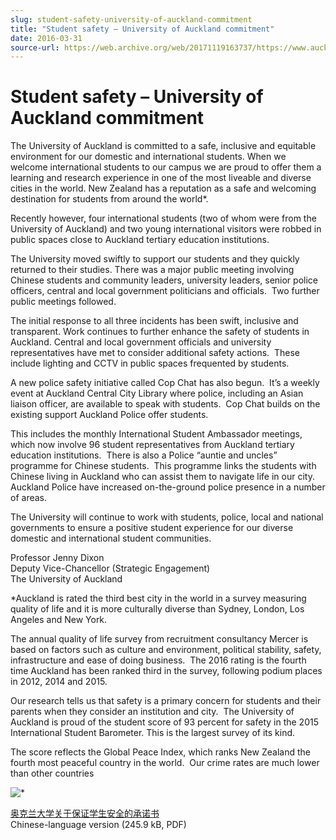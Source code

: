 ```yaml
---
slug: student-safety-university-of-auckland-commitment
title: "Student safety – University of Auckland commitment"
date: 2016-03-31
source-url: https://web.archive.org/web/20171119163737/https://www.auckland.ac.nz/en/about/news-events-and-notices/notices/notices-2016/student-safety-_-university-of-auckland-commitment.html
---
```

Student safety – University of Auckland commitment
==================================================

The University of Auckland is committed to a safe, inclusive and equitable environment for our domestic and international students. When we welcome international students to our campus we are proud to offer them a learning and research experience in one of the most liveable and diverse cities in the world. New Zealand has a reputation as a safe and welcoming destination for students from around the world\*.

Recently however, four international students (two of whom were from the University of Auckland) and two young international visitors were robbed in public spaces close to Auckland tertiary education institutions.

The University moved swiftly to support our students and they quickly returned to their studies. There was a major public meeting involving Chinese students and community leaders, university leaders, senior police officers, central and local government politicians and officials.  Two further public meetings followed.

The initial response to all three incidents has been swift, inclusive and transparent. Work continues to further enhance the safety of students in Auckland. Central and local government officials and university representatives have met to consider additional safety actions.  These include lighting and CCTV in public spaces frequented by students.

A new police safety initiative called Cop Chat has also begun.  It’s a weekly event at Auckland Central City Library where police, including an Asian liaison officer, are available to speak with students.  Cop Chat builds on the existing support Auckland Police offer students.

This includes the monthly International Student Ambassador meetings, which now involve 96 student representatives from Auckland tertiary education institutions.  There is also a Police “auntie and uncles” programme for Chinese students.  This programme links the students with Chinese living in Auckland who can assist them to navigate life in our city. Auckland Police have increased on-the-ground police presence in a number of areas.

The University will continue to work with students, police, local and national governments to ensure a positive student experience for our diverse domestic and international student communities.

Professor Jenny Dixon  
Deputy Vice-Chancellor (Strategic Engagement)  
The University of Auckland

\*Auckland is rated the third best city in the world in a survey measuring quality of life and it is more culturally diverse than Sydney, London, Los Angeles and New York.

The annual quality of life survey from recruitment consultancy Mercer is based on factors such as culture and environment, political stability, safety, infrastructure and ease of doing business.  The 2016 rating is the fourth time Auckland has been ranked third in the survey, following podium places in 2012, 2014 and 2015.

Our research tells us that safety is a primary concern for students and their parents when they consider an institution and city.  The University of Auckland is proud of the student score of 93 percent for safety in the 2015 International Student Barometer. This is the largest survey of its kind.

The score reflects the Global Peace Index, which ranks New Zealand the fourth most peaceful country in the world.  Our crime rates are much lower than other countries

![*](https://cdn.auckland.ac.nz/designs/default/0.gif)

[奥克兰大学关于保证学生安全的承诺书](https://cdn.auckland.ac.nz/assets/central/about/news-events-notices/notices/documents/%E5%A5%A5%E5%85%8B%E5%85%B0%E5%A4%A7%E5%AD%A6%E5%85%B3%E4%BA%8E%E4%BF%9D%E8%AF%81%E5%AD%A6%E7%94%9F%E5%AE%89%E5%85%A8%E7%9A%84%E6%89%BF%E8%AF%BA%E4%B9%A6.pdf "奥克兰大学关于保证学生安全的承诺书")  
Chinese-language version (245.9 kB, PDF)